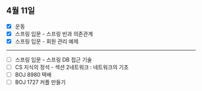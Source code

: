 ## 4월 11일

- [X] 운동
- [X] 스프링 입문 - 스프링 빈과 의존관계
- [X] 스프링 입문 - 회원 관리 예제
-----------------------------------------------
- [ ] 스프링 입문 - 스프링 DB 접근 기술
- [ ] CS 지식의 정석 - 섹션 2네트워크 : 네트워크의 기초
- [ ] BOJ 8980 택배
- [ ] BOJ 1727 커플 만들기

